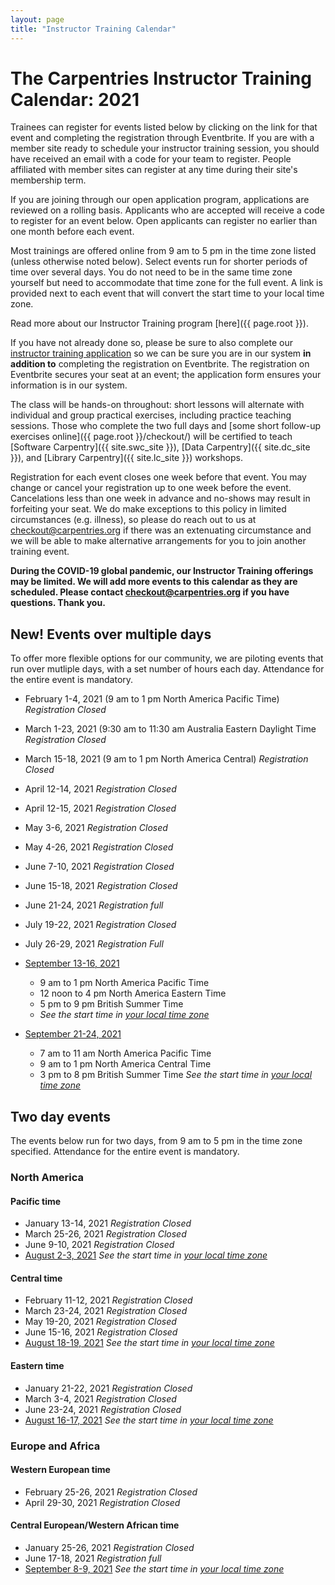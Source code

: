 ```yaml
---
layout: page
title: "Instructor Training Calendar"
---
```



# The Carpentries Instructor Training Calendar: 2021

Trainees can register for events listed below by clicking on the link for that event and completing the registration through Eventbrite.  If you are with a member site ready to schedule your instructor training session, you should have received an email with a code for your team to register. People affiliated with member sites can register at any time during their site's membership term.

If you are joining through our open application program, applications are reviewed on a rolling basis.  Applicants who are accepted will receive a code to register for an event below.  Open applicants can register no earlier than one month before each event.

Most trainings are offered online from 9 am to 5 pm in the time zone listed (unless otherwise noted below). Select events run for shorter periods of time over several days. You do not need to be in the same time zone yourself but need to accommodate that time zone for the full event. A link is provided next to each event that will convert the start time to your local time zone.

Read more about our Instructor Training program [here]({{ page.root }}).

If you have not already done so, please be sure to also complete our [instructor training application](https://amy.carpentries.org/forms/request_training/) so we can be sure you are in our system **in addition to** completing the registration on Eventbrite. The registration on Eventbrite secures your seat at an event; the application form ensures your information is in our system.    

The class will be hands-on throughout:
short lessons will alternate with individual and group practical exercises,
including practice teaching sessions.
Those who complete the two full days
and [some short follow-up exercises online]({{ page.root }}/checkout/)
will be certified to teach [Software Carpentry]({{ site.swc_site }}), [Data Carpentry]({{ site.dc_site }}), and [Library Carpentry]({{ site.lc_site }}) workshops.

Registration for each event closes one week before that event. You may change or cancel your registration up to one week before the event. Cancelations less than one week in advance and no-shows may result in forfeiting your seat.  We do make exceptions to this policy in limited circumstances (e.g. illness), so please do reach out to us at [checkout@carpentries.org](mailto:checkout@carpentries.org) if there was an extenuating circumstance and we will be able to make alternative arrangements for you to join another training event.

**During the COVID-19 global pandemic, our Instructor Training offerings may be limited. We will add more events to this calendar as they are scheduled. Please contact [checkout@carpentries.org](mailto:checkout@carpentries.org) if you have questions.  Thank you.**

## New! Events over multiple days
To offer more flexible options for our community, we are piloting events that run over mutliple days, with a set number of hours each day. Attendance for the entire event is mandatory.

* February 1-4, 2021 (9 am to 1 pm North America Pacific Time) *Registration Closed*
* March 1-23, 2021 (9:30 am to 11:30 am Australia Eastern Daylight Time *Registration Closed*
* March 15-18, 2021 (9 am to 1 pm North America Central) *Registration Closed*
* April 12-14, 2021 *Registration Closed*
* April 12-15, 2021 *Registration Closed*
* May 3-6, 2021 *Registration Closed*
* May 4-26, 2021 *Registration Closed*
* June 7-10, 2021 *Registration Closed* 


* June 15-18, 2021 *Registration Closed*

* June 21-24, 2021 *Registration full*

* July 19-22, 2021 *Registration Closed*

* July 26-29, 2021 *Registration Full*

* [September 13-16, 2021](https://www.eventbrite.com/e/online-instructor-training-september-13-16-2021-tickets-157674549823)
    * 9 am to 1 pm North America Pacific Time
    * 12 noon to 4 pm North America Eastern Time
    * 5 pm to 9 pm British Summer Time
    * *See the start time in [your local time zone](https://www.timeanddate.com/worldclock/fixedtime.html?iso=20210913T09&p1=137&ah=4)*

* [September 21-24, 2021](https://www.eventbrite.com/e/online-instructor-training-september-21-24-2021-tickets-157674854735) 
    * 7 am to 11 am North America Pacific Time
    * 9 am to 1 pm North America Central Time
    * 3 pm to 8 pm British Summer Time
    *See the start time in [your local time zone](https://www.timeanddate.com/worldclock/fixedtime.html?msg=Carpentries+Instructor+Training&iso=20210921T09&p1=%3A&ah=4)*


## Two day events

The events below run for two days, from 9 am to 5 pm in the time zone specified.  Attendance for the entire event is mandatory.

### North America

#### Pacific time
* January 13-14, 2021 *Registration Closed*
* March 25-26, 2021 *Registration Closed*
* June 9-10, 2021 *Registration Closed*
* [August 2-3, 2021](https://www.eventbrite.com/e/online-instructor-training-august-2-3-2021-n-america-pacific-time-tickets-157668439547) *See the start time in [your local time zone](https://www.timeanddate.com/worldclock/fixedtime.html?msg=Carpentries+Instructor+Training&iso=20210802T09&p1=137&ah=8)*


#### Central time
* February 11-12, 2021 *Registration Closed*
* March 23-24, 2021 *Registration Closed*
* May 19-20, 2021 *Registration Closed*
* June 15-16, 2021 *Registration Closed*
* [August 18-19, 2021](https://www.eventbrite.com/e/online-instructor-training-august-18-19-n-america-central-time-tickets-157668862813)  *See the start time in [your local time zone](https://www.timeanddate.com/worldclock/fixedtime.html?msg=Carpentries+Instructor+Training&iso=20210818T09&p1=64&ah=8)*

#### Eastern time
* January 21-22, 2021 *Registration Closed*
* March 3-4, 2021 *Registration Closed*
* June 23-24, 2021 *Registration Closed*
* [August 16-17, 2021](https://www.eventbrite.com/e/online-instructor-training-august-16-17-2021-n-america-eastern-time-tickets-157669426499) *See the start time in [your local time zone](https://www.timeanddate.com/worldclock/fixedtime.html?msg=Carpentries+Instructor+Training&iso=20210816T09&p1=179&ah=8)*


### Europe and Africa

#### Western European time
* February 25-26, 2021 *Registration Closed*
* April 29-30, 2021 *Registration Closed* 

#### Central European/Western African time
* January 25-26, 2021 *Registration Closed*
* June 17-18, 2021 *Registration full*
* [September 8-9, 2021](https://www.eventbrite.com/e/online-instructor-training-september-8-9-2021-central-european-time-tickets-157675255935) *See the start time in [your local time zone](https://www.timeanddate.com/worldclock/fixedtime.html?msg=Carpentries+Instructor+Training&iso=20210908T09&p1=195&ah=8)*

